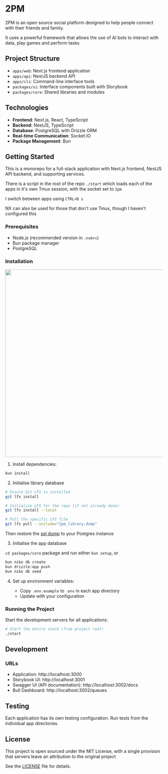 # 2PM

2PM is an open source social platform designed to help people connect with their friends and family.

It uses a powerful framework that allows the use of AI bots to interact with data, play games and perform tasks

## Project Structure

- `apps/web`: Next.js frontend application
- `apps/api`: NestJS backend API
- `apps/cli`: Command-line interface tools
- `packages/ui`: Interface components built with Storybook
- `packages/core`: Shared libraries and modules

## Technologies

- **Frontend**: Next.js, React, TypeScript
- **Backend**: NestJS, TypeScript
- **Database**: PostgreSQL with Drizzle ORM
- **Real-time Communication**: Socket.IO
- **Package Management**: Bun

## Getting Started

This is a monorepo for a full-stack application with Next.js frontend, NestJS API backend, and supporting services.

There is a script in the root of the repo `./start` which loads each of the apps in it's own Tmux session, with the socket set to `2pm`

I switch between apps using `CTRL+B s`

NX can also be used for those that don't use Tmux, though I haven't configured this

### Prerequisites

- Node.js (recommended version in `.nvmrc`)
- Bun package manager
- PostgreSQL

### Installation

<img src="./assets/install.gif" width="600" />

1. Install dependencies:

```bash
bun install
```

2. Initialise library database

```bash
# Ensure Git LFS is installed
git lfs install

# Initialize LFS for the repo (if not already done)
git lfs install --local

# Pull the specific LFS file
git lfs pull --include="2pm_library.dump"
```

Then restore the [sql dump](./2pm_library.dump) to your Postgres instance

3. Initialise the app database

`cd packages/core` package and run either `bun setup`, or

```bash
bun niko db create
bun drizzle:app push
bun niko db seed
```

4. Set up environment variables:

   - Copy `.env.example` to `.env` in each app directory
   - Update with your configuration

### Running the Project

Start the development servers for all applications:

```bash
# Start the entire stack (from project root)
./start
```

## Development

### URLs

- Application: http://localhost:3000
- Storybook UI: http://localhost:3001
- Swagger UI (API documentation): http://localhost:3002/docs
- Bull Dashboard: http://localhost:3002/queues

## Testing

Each application has its own testing configuration. Run tests from the individual app directories.

## License

This project is open sourced under the MIT License, with a single provision that servers leave an attribution to the original project

See the [LICENSE](LICENSE) file for details.

